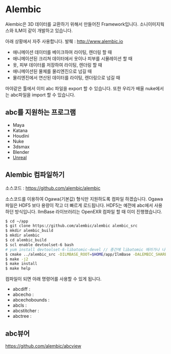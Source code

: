 # Alembic
Alembic은 3D 데이터를 교환하기 위해서 만들어진 Framework입니다.
소니이미지웍스와 ILM이 같이 개발하고 있습니다.

아래 상황에서 자주 사용합니다. 발췌 : http://www.alembic.io

- 애니메이션 데이터를 베이크하여 라이팅, 렌더링 할 때
- 애니메이션된 크리쳐 데이터에서 옷이나 피부를 시뮬레이션 할 때
- 옷, 피부 데이터를 저장하여 라이팅, 렌더링 할 때
- 애니메이션된 물체를 물리엔진으로 넘길 때
- 물리엔진에서 연산된 데이터를 라이팅, 렌더링으로 넘길 때

마야같은 툴에서 이미 abc 파일을 export 할 수 있습니다.
또한 우리가 배울 nuke에서는 abc파일을 import 할 수 있습니다.

## abc를 지원하는 프로그램
- Maya
- Katana
- Houdini
- Nuke
- 3dsmax
- Blender
- [Unreal](https://docs.unrealengine.com/en-us/Engine/Content/AlembicImporter)

## Alembic 컴파일하기
소스코드 : https://github.com/alembic/alembic

소스코드를 이용하여 Ogawa(기본값) 형식만 지원하도록 컴파일 하겠습니다. Ogawa 파일은 HDF5 보다 용량이 작고 더 빠르게 로드됩니다. HDF5는 예전에 abc에서 사용하던 방식입니다. IlmBase 라이브러리는 OpenEXR 컴파일 할 때 이미 진행했습니다.

```bash
$ cd ~/app
$ git clone https://github.com/alembic/alembic alembic_src
$ mkdir alembic_build
$ mkdir alembic
$ cd alembic_build
$ scl enable devtoolset-6 bash
# yum install devtoolset-6-libatomic-devel // 중간에 libatomic 에러가나 나면 설치해줍니다.
$ cmake ../alembic_src -DILMBASE_ROOT=$HOME/app/IlmBase -DALEMBIC_SHARED_LIBS=OFF -DUSE_HDF5=OFF -DALEMBIC_LIB_USES_TR1=ON -DCMAKE_INSTALL_PREFIX=$HOME/app/alembic
$ make -j2
$ make install
$ make help
```

컴파일이 되면 아래 명령어를 사용할 수 있게 됩니다.

- abcdiff : 
- abcecho : 
- abcechobounds : 
- abcls : 
- abcstitcher : 
- abctree : 


## abc뷰어
https://github.com/alembic/abcview